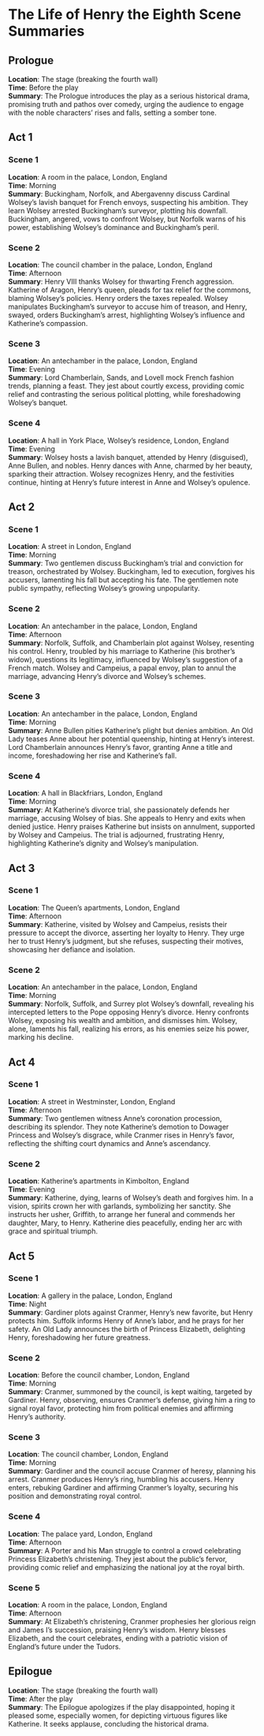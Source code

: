 # The Life of Henry the Eighth Scene Summaries

## Prologue

**Location**: The stage (breaking the fourth wall)  
**Time**: Before the play  
**Summary**: The Prologue introduces the play as a serious historical drama, promising truth and pathos over comedy, urging the audience to engage with the noble characters’ rises and falls, setting a somber tone.

## Act 1

### Scene 1

**Location**: A room in the palace, London, England  
**Time**: Morning  
**Summary**: Buckingham, Norfolk, and Abergavenny discuss Cardinal Wolsey’s lavish banquet for French envoys, suspecting his ambition. They learn Wolsey arrested Buckingham’s surveyor, plotting his downfall. Buckingham, angered, vows to confront Wolsey, but Norfolk warns of his power, establishing Wolsey’s dominance and Buckingham’s peril.

### Scene 2

**Location**: The council chamber in the palace, London, England  
**Time**: Afternoon  
**Summary**: Henry VIII thanks Wolsey for thwarting French aggression. Katherine of Aragon, Henry’s queen, pleads for tax relief for the commons, blaming Wolsey’s policies. Henry orders the taxes repealed. Wolsey manipulates Buckingham’s surveyor to accuse him of treason, and Henry, swayed, orders Buckingham’s arrest, highlighting Wolsey’s influence and Katherine’s compassion.

### Scene 3

**Location**: An antechamber in the palace, London, England  
**Time**: Evening  
**Summary**: Lord Chamberlain, Sands, and Lovell mock French fashion trends, planning a feast. They jest about courtly excess, providing comic relief and contrasting the serious political plotting, while foreshadowing Wolsey’s banquet.

### Scene 4

**Location**: A hall in York Place, Wolsey’s residence, London, England  
**Time**: Evening  
**Summary**: Wolsey hosts a lavish banquet, attended by Henry (disguised), Anne Bullen, and nobles. Henry dances with Anne, charmed by her beauty, sparking their attraction. Wolsey recognizes Henry, and the festivities continue, hinting at Henry’s future interest in Anne and Wolsey’s opulence.

## Act 2

### Scene 1

**Location**: A street in London, England  
**Time**: Morning  
**Summary**: Two gentlemen discuss Buckingham’s trial and conviction for treason, orchestrated by Wolsey. Buckingham, led to execution, forgives his accusers, lamenting his fall but accepting his fate. The gentlemen note public sympathy, reflecting Wolsey’s growing unpopularity.

### Scene 2

**Location**: An antechamber in the palace, London, England  
**Time**: Afternoon  
**Summary**: Norfolk, Suffolk, and Chamberlain plot against Wolsey, resenting his control. Henry, troubled by his marriage to Katherine (his brother’s widow), questions its legitimacy, influenced by Wolsey’s suggestion of a French match. Wolsey and Campeius, a papal envoy, plan to annul the marriage, advancing Henry’s divorce and Wolsey’s schemes.

### Scene 3

**Location**: An antechamber in the palace, London, England  
**Time**: Morning  
**Summary**: Anne Bullen pities Katherine’s plight but denies ambition. An Old Lady teases Anne about her potential queenship, hinting at Henry’s interest. Lord Chamberlain announces Henry’s favor, granting Anne a title and income, foreshadowing her rise and Katherine’s fall.

### Scene 4

**Location**: A hall in Blackfriars, London, England  
**Time**: Morning  
**Summary**: At Katherine’s divorce trial, she passionately defends her marriage, accusing Wolsey of bias. She appeals to Henry and exits when denied justice. Henry praises Katherine but insists on annulment, supported by Wolsey and Campeius. The trial is adjourned, frustrating Henry, highlighting Katherine’s dignity and Wolsey’s manipulation.

## Act 3

### Scene 1

**Location**: The Queen’s apartments, London, England  
**Time**: Afternoon  
**Summary**: Katherine, visited by Wolsey and Campeius, resists their pressure to accept the divorce, asserting her loyalty to Henry. They urge her to trust Henry’s judgment, but she refuses, suspecting their motives, showcasing her defiance and isolation.

### Scene 2

**Location**: An antechamber in the palace, London, England  
**Time**: Morning  
**Summary**: Norfolk, Suffolk, and Surrey plot Wolsey’s downfall, revealing his intercepted letters to the Pope opposing Henry’s divorce. Henry confronts Wolsey, exposing his wealth and ambition, and dismisses him. Wolsey, alone, laments his fall, realizing his errors, as his enemies seize his power, marking his decline.

## Act 4

### Scene 1

**Location**: A street in Westminster, London, England  
**Time**: Afternoon  
**Summary**: Two gentlemen witness Anne’s coronation procession, describing its splendor. They note Katherine’s demotion to Dowager Princess and Wolsey’s disgrace, while Cranmer rises in Henry’s favor, reflecting the shifting court dynamics and Anne’s ascendancy.

### Scene 2

**Location**: Katherine’s apartments in Kimbolton, England  
**Time**: Evening  
**Summary**: Katherine, dying, learns of Wolsey’s death and forgives him. In a vision, spirits crown her with garlands, symbolizing her sanctity. She instructs her usher, Griffith, to arrange her funeral and commends her daughter, Mary, to Henry. Katherine dies peacefully, ending her arc with grace and spiritual triumph.

## Act 5

### Scene 1

**Location**: A gallery in the palace, London, England  
**Time**: Night  
**Summary**: Gardiner plots against Cranmer, Henry’s new favorite, but Henry protects him. Suffolk informs Henry of Anne’s labor, and he prays for her safety. An Old Lady announces the birth of Princess Elizabeth, delighting Henry, foreshadowing her future greatness.

### Scene 2

**Location**: Before the council chamber, London, England  
**Time**: Morning  
**Summary**: Cranmer, summoned by the council, is kept waiting, targeted by Gardiner. Henry, observing, ensures Cranmer’s defense, giving him a ring to signal royal favor, protecting him from political enemies and affirming Henry’s authority.

### Scene 3

**Location**: The council chamber, London, England  
**Time**: Morning  
**Summary**: Gardiner and the council accuse Cranmer of heresy, planning his arrest. Cranmer produces Henry’s ring, humbling his accusers. Henry enters, rebuking Gardiner and affirming Cranmer’s loyalty, securing his position and demonstrating royal control.

### Scene 4

**Location**: The palace yard, London, England  
**Time**: Afternoon  
**Summary**: A Porter and his Man struggle to control a crowd celebrating Princess Elizabeth’s christening. They jest about the public’s fervor, providing comic relief and emphasizing the national joy at the royal birth.

### Scene 5

**Location**: A room in the palace, London, England  
**Time**: Afternoon  
**Summary**: At Elizabeth’s christening, Cranmer prophesies her glorious reign and James I’s succession, praising Henry’s wisdom. Henry blesses Elizabeth, and the court celebrates, ending with a patriotic vision of England’s future under the Tudors.

## Epilogue

**Location**: The stage (breaking the fourth wall)  
**Time**: After the play  
**Summary**: The Epilogue apologizes if the play disappointed, hoping it pleased some, especially women, for depicting virtuous figures like Katherine. It seeks applause, concluding the historical drama.
